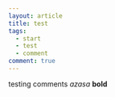```yaml
---
layout: article
title: test
tags: 
  - start 
  - test
  - comment
comment: true
---
```


testing comments _azasa_ __bold__
